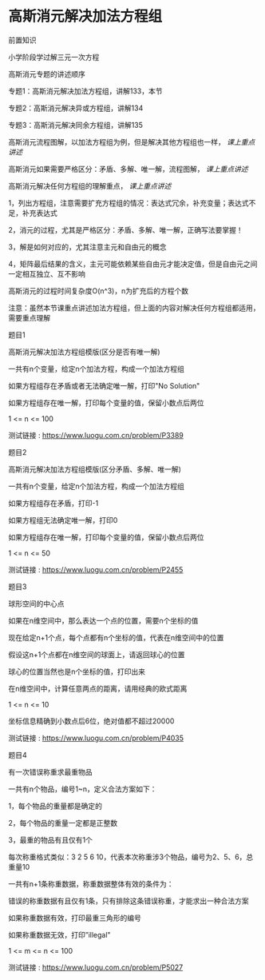 # 高斯消元解决加法方程组

前置知识

小学阶段学过解三元一次方程

高斯消元专题的讲述顺序

专题1：高斯消元解决加法方程组，讲解133，本节

专题2：高斯消元解决异或方程组，讲解134

专题3：高斯消元解决同余方程组，讲解135

高斯消元流程图解，以加法方程组为例，但是解决其他方程组也一样， _课上重点讲述_

高斯消元如果需要严格区分：矛盾、多解、唯一解，流程图解， _课上重点讲述_

高斯消元解决任何方程组的理解重点， _课上重点讲述_

1，列出方程组，注意需要扩充方程组的情况：表达式冗余，补充变量；表达式不足，补充表达式

2，消元的过程，尤其是严格区分：矛盾、多解、唯一解，正确写法要掌握！

3，解是如何对应的，尤其注意主元和自由元的概念

4，矩阵最后结果的含义，主元可能依赖某些自由元才能决定值，但是自由元之间一定相互独立、互不影响

高斯消元的过程时间复杂度O\(n^3\)，n为扩充后的方程个数

注意：虽然本节课重点讲述加法方程组，但上面的内容对解决任何方程组都适用，需要重点理解

题目1

高斯消元解决加法方程组模版\(区分是否有唯一解\)

一共有n个变量，给定n个加法方程，构成一个加法方程组

如果方程组存在矛盾或者无法确定唯一解，打印"No Solution"

如果方程组存在唯一解，打印每个变量的值，保留小数点后两位

1 <= n <= 100

测试链接 : [https://www\.luogu\.com\.cn/problem/P3389](https://www.luogu.com.cn/problem/P3389)

题目2

高斯消元解决加法方程组模版\(区分矛盾、多解、唯一解\)

一共有n个变量，给定n个加法方程，构成一个加法方程组

如果方程组存在矛盾，打印\-1

如果方程组无法确定唯一解，打印0

如果方程组存在唯一解，打印每个变量的值，保留小数点后两位

1 <= n <= 50

测试链接 : [https://www\.luogu\.com\.cn/problem/P2455](https://www.luogu.com.cn/problem/P2455)

题目3

球形空间的中心点

如果在n维空间中，那么表达一个点的位置，需要n个坐标的值

现在给定n\+1个点，每个点都有n个坐标的值，代表在n维空间中的位置

假设这n\+1个点都在n维空间的球面上，请返回球心的位置

球心的位置当然也是n个坐标的值，打印出来

在n维空间中，计算任意两点的距离，请用经典的欧式距离

1 <= n <= 10

坐标信息精确到小数点后6位，绝对值都不超过20000

测试链接 : [https://www\.luogu\.com\.cn/problem/P4035](https://www.luogu.com.cn/problem/P4035)

题目4

有一次错误称重求最重物品

一共有n个物品，编号1~n，定义合法方案如下：

1，每个物品的重量都是确定的

2，每个物品的重量一定都是正整数

3，最重的物品有且仅有1个

每次称重格式类似：3 2 5 6 10，代表本次称重涉3个物品，编号为2、5、6，总重量10

一共有n\+1条称重数据，称重数据整体有效的条件为：

错误的称重数据有且仅有1条，只有排除这条错误称重，才能求出一种合法方案

如果称重数据有效，打印最重三角形的编号

如果称重数据无效，打印”illegal"

1 <= m <= n <= 100

测试链接 : [https://www\.luogu\.com\.cn/problem/P5027](https://www.luogu.com.cn/problem/P5027)

